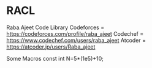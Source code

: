 # RACL
Raba.Ajeet Code Library 
Codeforces = https://codeforces.com/profile/raba_ajeet 
Codechef = https://www.codechef.com/users/raba_ajeet
Atcoder = https://atcoder.jp/users/Raba_ajeet



Some Macros 
const int N=5*(1e5)+10;
